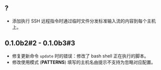 ## ?

* 添加执行 SSH 远程指令时通过临时文件分发标准输入流的内容到每个主机上。

## 0.1.0b2#2 - 0.1.0b3#3

* 修复更新命令 `update` 时的错误：修改了 bash shell 正在执行的脚本。
* 修改使用模式 (**PATTERNS**) 填写的主机名由提示不支持为忽略对应配置。